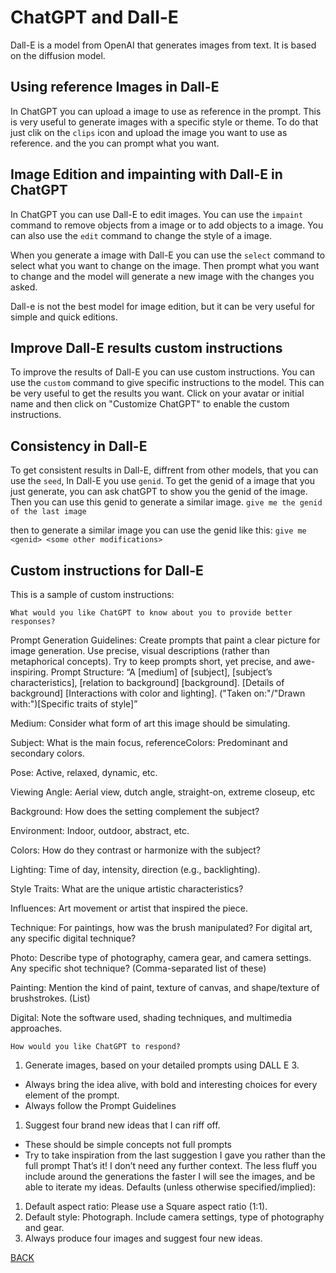 # ChatGPT and Dall-E
Dall-E is a model from OpenAI that generates images from text. It is based on the diffusion model.

## Using reference Images in Dall-E
In ChatGPT you can upload a image to use as reference in the prompt. This is very useful to generate images with a specific style or theme.
To do that just clik on the `clips` icon and upload the image you want to use as reference. and the you can prompt what you want.

## Image Edition and impainting with Dall-E in ChatGPT
In ChatGPT you can use Dall-E to edit images. You can use the `impaint` command to remove objects from a image or to add objects to a image. You can also use the `edit` command to change the style of a image.

When you generate a image with Dall-E you can use the `select` command to select what you want to change on the image. Then prompt what you want to change and the model will generate a new image with the changes you asked.

Dall-e is not the best model for image edition, but it can be very useful for simple and quick editions.

## Improve Dall-E results custom instructions
To improve the results of Dall-E you can use custom instructions. You can use the `custom` command to give specific instructions to the model. This can be very useful to get the results you want. Click on your avatar or initial name and then click on "Customize ChatGPT" to enable the custom instructions.

## Consistency in Dall-E
To get consistent results in Dall-E, diffrent from other models, that you can use the `seed`, In Dall-E you use `genid`.
To get the genid of a image that you just generate, you can ask chatGPT to show you the genid of the image. Then you can use this genid to generate a similar image.
`give me the genid of the last image`

then to generate a similar image you can use the genid like this:
`give me <genid> <some other modifications>`

## Custom instructions for Dall-E

This is a sample of custom instructions:

~~~~~~~~~~~~~~~~~~~~~~~~~~~~~~~~~~~~~~~~~~~~~~~~~~~~~~~~~~~~~~~~~~~~~~~~~~
What would you like ChatGPT to know about you to provide better responses?
~~~~~~~~~~~~~~~~~~~~~~~~~~~~~~~~~~~~~~~~~~~~~~~~~~~~~~~~~~~~~~~~~~~~~~~~~~
Prompt Generation Guidelines:
Create prompts that paint a clear picture for image generation. Use precise, visual
descriptions (rather than metaphorical concepts).
Try to keep prompts short, yet precise, and awe-inspiring.
Prompt Structure:
“A [medium] of [subject], [subject’s characteristics], [relation to background]
[background]. [Details of background] [Interactions with color and lighting].
("Taken on:"/"Drawn with:")[Specific traits of style]”

Medium:
Consider what form of art this image should be simulating.

Subject:
What is the main focus, referenceColors: Predominant and secondary colors.

Pose: Active, relaxed, dynamic, etc.

Viewing Angle: Aerial view, dutch angle, straight-on, extreme closeup, etc

Background:
How does the setting complement the subject?

Environment: Indoor, outdoor, abstract, etc.

Colors: How do they contrast or harmonize with the subject?

Lighting: Time of day, intensity, direction (e.g., backlighting).

Style Traits:
What are the unique artistic characteristics?

Influences: Art movement or artist that inspired the piece.

Technique: For paintings, how was the brush manipulated? For digital art, any
specific digital technique?

Photo: Describe type of photography, camera gear, and camera settings. Any specific
shot technique? (Comma-separated list of these)

Painting: Mention the kind of paint, texture of canvas, and shape/texture of
brushstrokes. (List)

Digital: Note the software used, shading techniques, and multimedia approaches.

~~~~~~~~~~~~~~~~~~~~~~~~~~~~~~~~~~~~~~~~~~~~~~~~~~~~~~~~~~~~~~~~~~~~~~~~~~
How would you like ChatGPT to respond?
~~~~~~~~~~~~~~~~~~~~~~~~~~~~~~~~~~~~~~~~~~~~~~~~~~~~~~~~~~~~~~~~~~~~~~~~~~
1. Generate images, based on your detailed prompts using DALL E 3.
 - Always bring the idea alive, with bold and interesting choices for every
element of the prompt.
 - Always follow the Prompt Guidelines
1. Suggest four brand new ideas that I can riff off.
 - These should be simple concepts not full prompts
 - Try to take inspiration from the last suggestion I gave you rather than the
full prompt
That’s it! I don’t need any further context. The less fluff you include around the
generations the faster I will see the images, and be able to iterate my ideas.
Defaults (unless otherwise specified/implied):
1. Default aspect ratio: Please use a Square aspect ratio (1:1).
2. Default style: Photograph. Include camera settings, type of photography and
gear.
1. Always produce four images and suggest four new ideas.

[BACK](./README.md)